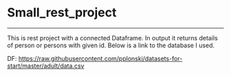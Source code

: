 # Small_rest_project

-----------
This is rest project with a connected Dataframe.
In output it returns details of person or persons with given id.
Below is a link to the database I used.

DF: https://raw.githubusercontent.com/pplonski/datasets-for-start/master/adult/data.csv

